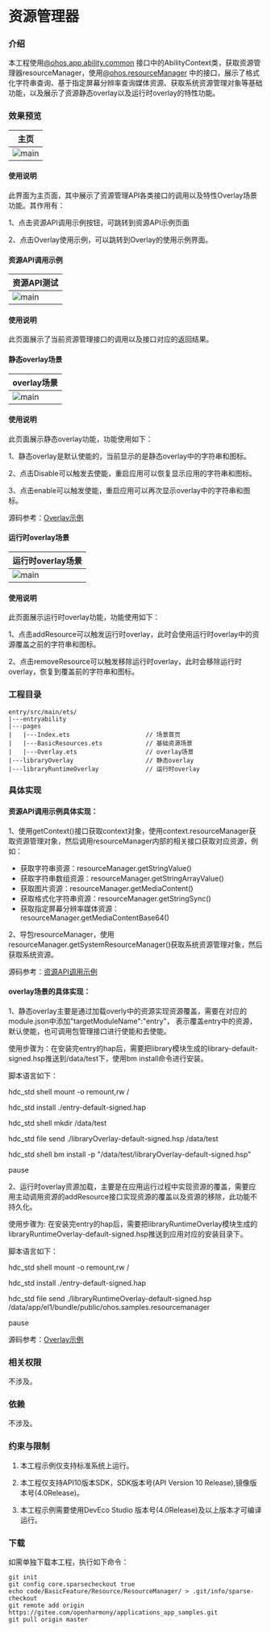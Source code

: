 # 资源管理器

### 介绍

本工程使用[@ohos.app.ability.common](https://gitee.com/openharmony/docs/blob/master/zh-cn/application-dev/reference/apis-ability-kit/js-apis-app-ability-common.md)
接口中的AbilityContext类，获取资源管理器resourceManager，使用[@ohos.resourceManager](https://gitee.com/openharmony/docs/blob/master/zh-cn/application-dev/reference/apis-as/js-apis-resource-manager.md)
中的接口，展示了格式化字符串查询、基于指定屏幕分辨率查询媒体资源、获取系统资源管理对象等基础功能，以及展示了资源静态overlay以及运行时overlay的特性功能。

### 效果预览

|主页|
|---|
|![main](sceenshots/device/Scene-directory.png)|

#### 使用说明

此界面为主页面，其中展示了资源管理API各类接口的调用以及特性Overlay场景功能。其作用有：

1、点击资源API调用示例按钮，可跳转到资源API示例页面

2、点击Overlay使用示例，可以跳转到Overlay的使用示例界面。

#### 资源API调用示例

|资源API测试|
|---|
|![main](sceenshots/device/basicResources.png)|

#### 使用说明

此页面展示了当前资源管理接口的调用以及接口对应的返回结果。

#### 静态overlay场景

|overlay场景|
|---|
|![main](sceenshots/device/overlayTest.png)|

#### 使用说明

此页面展示静态overlay功能，功能使用如下：

1、静态overlay是默认使能的，当前显示的是静态overlay中的字符串和图标。

2、点击Disable可以触发去使能，重启应用可以恢复显示应用的字符串和图标。

3、点击enable可以触发使能，重启应用可以再次显示overlay中的字符串和图标。

源码参考：[Overlay示例](entry/src/main/ets/pages/Overlay.ets)

#### 运行时overlay场景

|运行时overlay场景|
|---|
|![main](sceenshots/device/overlayRuntimeTest.png)|

#### 使用说明

此页面展示运行时overlay功能，功能使用如下：

1、点击addResource可以触发运行时overlay，此时会使用运行时overlay中的资源覆盖之前的字符串和图标。

2、点击removeResource可以触发移除运行时overlay，此时会移除运行时overlay，恢复到覆盖前的字符串和图标。

### 工程目录

```
entry/src/main/ets/
|---entryability
|---pages
|   |---Index.ets                     // 场景首页
|   |---BasicResources.ets            // 基础资源场景
|   |---Overlay.ets                   // overlay场景      
|---libraryOverlay                    // 静态overlay
|---libraryRuntimeOverlay             // 运行时overlay
```

### 具体实现

#### 资源API调用示例具体实现：

1、使用getContext()接口获取context对象，使用context.resourceManager获取资源管理对象，然后调用resourceManager内部的相关接口获取对应资源，例如：
* 获取字符串资源：resourceManager.getStringValue()
* 获取字符串数组资源：resourceManager.getStringArrayValue()
* 获取图片资源：resourceManager.getMediaContent()
* 获取格式化字符串资源：resourceManager.getStringSync()
* 获取指定屏幕分辨率媒体资源：resourceManager.getMediaContentBase64()

2、导包resourceManager，使用resourceManager.getSystemResourceManager()获取系统资源管理对象，然后获取系统资源。

源码参考：[资源API调用示例](entry/src/main/ets/pages/BasicResources.ets)

#### overlay场景的具体实现：

1、静态overlay主要是通过加载overly中的资源实现资源覆盖，需要在对应的module.json中添加"targetModuleName":"entry"， 表示覆盖entry中的资源，默认使能，也可调用包管理接口进行使能和去使能。

使用步骤为：在安装完entry的hap后，需要把library模块生成的library-default-signed.hsp推送到/data/test下，使用bm install命令进行安装。

脚本语言如下：

hdc_std shell mount -o remount,rw /

hdc_std install ./entry-default-signed.hap

hdc_std shell mkdir /data/test

hdc_std file send ./libraryOverlay-default-signed.hsp /data/test

hdc_std shell bm install -p "/data/test/libraryOverlay-default-signed.hsp"

pause

2、运行时overlay资源加载，主要是在应用运行过程中实现资源的覆盖，需要应用主动调用资源的addResource接口实现资源的覆盖以及资源的移除，此功能不持久化。

使用步骤为: 在安装完entry的hap后，需要把libraryRuntimeOverlay模块生成的libraryRuntimeOverlay-default-signed.hsp推送到应用对应的安装目录下。

脚本语言如下：

hdc_std shell mount -o remount,rw /

hdc_std install ./entry-default-signed.hap

hdc_std file send ./libraryRuntimeOverlay-default-signed.hsp /data/app/el1/bundle/public/ohos.samples.resourcemanager

pause

源码参考：[Overlay示例](entry/src/main/ets/pages/Overlay.ets)


### 相关权限

不涉及。

### 依赖

不涉及。

### 约束与限制

1. 本工程示例仅支持标准系统上运行。

2. 本工程仅支持API10版本SDK，SDK版本号(API Version 10 Release),镜像版本号(4.0Release)。

3. 本工程示例需要使用DevEco Studio 版本号(4.0Release)及以上版本才可编译运行。

### 下载

如需单独下载本工程，执行如下命令：

```
git init
git config core.sparsecheckout true
echo code/BasicFeature/Resource/ResourceManager/ > .git/info/sparse-checkout
git remote add origin https://gitee.com/openharmony/applications_app_samples.git
git pull origin master
```


